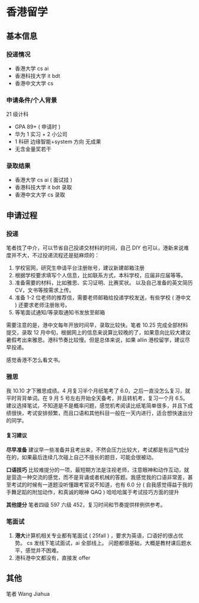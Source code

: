 # 香港留学

## 基本信息

### 投递情况

-   香港大学 cs ai
-   香港科技大学 it bdt
-   香港中文大学 cs

### 申请条件/个人背景

21 级计科

-   GPA 89+ ( 申请时 )
-   华为 1 实习 + 2 小公司
-   1 科研 边缘智能+system 方向 无成果
-   无含金量奖若干

### 录取结果

-   香港大学 cs ai ( 面试挂 )
-   香港科技大学 it bdt 录取
-   香港中文大学 cs 录取

## 申请过程

### 投递

笔者找了中介，可以节省自己投递交材料的时间，自己 DIY 也可以，港新来说难度并不大，不过投递流程还是挺麻烦的：

1.  学校官网，研究生申请平台注册账号，建议新建邮箱注册
2.  根据学校要求填写个人信息，比如联系方式，本科学校，应届非应届等等。
3.  准备需要的材料，比如雅思、实习证明、比赛奖状。
   以及自己准备的英文简历 CV，文书等按需求上传。
4.  准备 1-2 位老师的推荐信，需要老师邮箱给投递学校发送，有些学校 ( 港中文 ) 还要求老师注册账号。
5.  等笔面试通知/等录取通知书发放至邮箱

需要注意的是，港中文每年开放时间早，录取比较快。笔者 10.25 完成全部材料提交，录取 12 月中旬，根据网上的信息来说算比较晚的了，如果意向比较大建议暑假考出来雅思。港科节奏比较慢。但是总体来说，如果 allin 港校留学，建议尽早投递。

感觉香港不怎么看文书。

### 雅思

我 10.10 才下雅思成绩。4 月复习半个月纸笔考了 6.0，之后一直没怎么复习，就平时背背单词。在 9 月 5 号左右开始全天备考，并且转机考，复习一个月 6.5。建议选择笔试，不知道是不是概率问题，感觉机考阅读比纸笔简单很多，并且下成绩很快，考试安排频繁，而且口语和其他科目一般在一天内进行，适合想快速出分的同学。

#### 复习建议

**尽早准备** 建议早一些准备并且考出来，不然会压力比较大，考试都是有运气成分在的，如果最后连续几次碰上自己不擅长的题目，可能会很被动。

**口语技巧** 比较难提分的一项，最短期方法是注视老师，注意眼神和动作互动，就是营造一种交流的感觉，而不是背诵或者机械的答题。我感觉我的口语非常差，甚至考试的时候有一道题没听懂跟考官说不知道，也有 6.0 分 ( 自我感觉得益于我的手舞足蹈的附加动作，和真诚的眼神 QAQ ) 哈哈哈属于考试技巧方面的提升

**其他提分**
笔者四级 597 六级 452，复习时间和节奏提供样例供参考。

### 笔面试

1.  **港大**计算机相关专业都有笔面试 ( 25fall ) ，要求为英语，口语好的很占优势。
   cs 发线下笔试面试，ai 全部线上。 问题都很基础，大概是教材课后题水平，感觉并不困难。
2.  港科港中文都没有，直接发 offer

## 其他

笔者 Wang Jiahua
